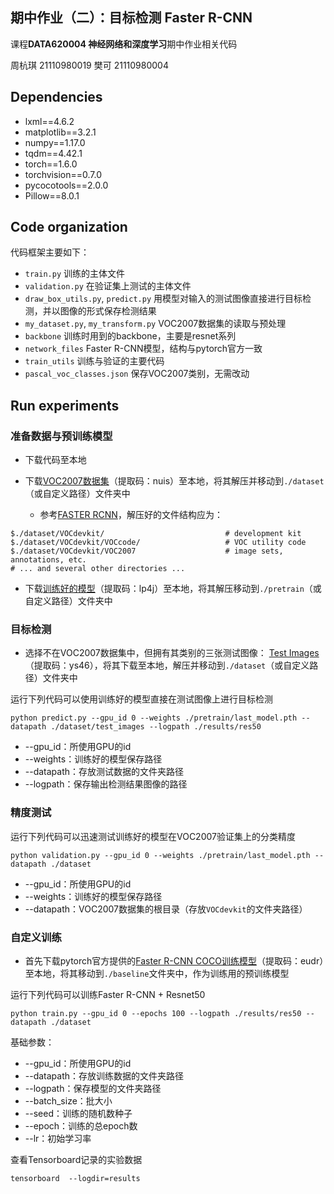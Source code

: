 ## 期中作业（二）：目标检测 Faster R-CNN
课程**DATA620004 神经网络和深度学习**期中作业相关代码

周杭琪 21110980019
樊可 21110980004


## Dependencies
* lxml==4.6.2
* matplotlib==3.2.1
* numpy==1.17.0
* tqdm==4.42.1
* torch==1.6.0
* torchvision==0.7.0
* pycocotools==2.0.0
* Pillow==8.0.1

## Code organization
代码框架主要如下：

* `train.py` 训练的主体文件
* `validation.py` 在验证集上测试的主体文件
* `draw_box_utils.py`, `predict.py` 用模型对输入的测试图像直接进行目标检测，并以图像的形式保存检测结果
* `my_dataset.py`, `my_transform.py` VOC2007数据集的读取与预处理
* `backbone` 训练时用到的backbone，主要是resnet系列
* `network_files` Faster R-CNN模型，结构与pytorch官方一致
* `train_utils` 训练与验证的主要代码
* `pascal_voc_classes.json` 保存VOC2007类别，无需改动


## Run experiments
### 准备数据与预训练模型
* 下载代码至本地 

* 下载[VOC2007数据集](https://pan.baidu.com/s/1EM81nuQESEak9fdD-K3MeQ)（提取码：nuis）至本地，将其解压并移动到`./dataset`（或自定义路径）文件夹中
    * 参考[FASTER RCNN](https://github.com/rbgirshick/py-faster-rcnn#beyond-the-demo-installation-for-training-and-testing-models)，解压好的文件结构应为：
```
$./dataset/VOCdevkit/                           # development kit
$./dataset/VOCdevkit/VOCcode/                   # VOC utility code
$./dataset/VOCdevkit/VOC2007                    # image sets, annotations, etc.
# ... and several other directories ...
```
* 下载[训练好的模型](https://pan.baidu.com/s/1XTkkwusbHk4SdW8iv05yDw)（提取码：lp4j）至本地，将其解压移动到`./pretrain`（或自定义路径）文件夹中

### 目标检测
* 选择不在VOC2007数据集中，但拥有其类别的三张测试图像： [Test Images](https://pan.baidu.com/s/1qdi8z6gTiALvh7SF-_dgqg)（提取码：ys46），将其下载至本地，解压并移动到`./dataset`（或自定义路径）文件夹中

运行下列代码可以使用训练好的模型直接在测试图像上进行目标检测
```
python predict.py --gpu_id 0 --weights ./pretrain/last_model.pth --datapath ./dataset/test_images --logpath ./results/res50
```
* --gpu_id：所使用GPU的id
* --weights：训练好的模型保存路径
* --datapath：存放测试数据的文件夹路径
* --logpath：保存输出检测结果图像的路径

### 精度测试
运行下列代码可以迅速测试训练好的模型在VOC2007验证集上的分类精度
```
python validation.py --gpu_id 0 --weights ./pretrain/last_model.pth --datapath ./dataset
```
* --gpu_id：所使用GPU的id
* --weights：训练好的模型保存路径
* --datapath：VOC2007数据集的根目录（存放`VOCdevkit`的文件夹路径）


### 自定义训练
* 首先下载pytorch官方提供的[Faster R-CNN COCO训练模型](https://pan.baidu.com/s/1Z6dbTA02mODOtDyIdaa-7A)（提取码：eudr）至本地，将其移动到`./baseline`文件夹中，作为训练用的预训练模型

运行下列代码可以训练Faster R-CNN + Resnet50
```
python train.py --gpu_id 0 --epochs 100 --logpath ./results/res50 --datapath ./dataset
```
基础参数：
* --gpu_id：所使用GPU的id
* --datapath：存放训练数据的文件夹路径
* --logpath：保存模型的文件夹路径
* --batch_size：批大小
* --seed：训练的随机数种子
* --epoch：训练的总epoch数
* --lr：初始学习率

查看Tensorboard记录的实验数据
```
tensorboard  --logdir=results
```



